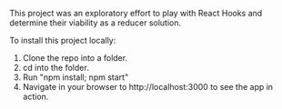This project was an exploratory effort to play with React Hooks and determine their viability as a reducer solution.

To install this project locally:

1. Clone the repo into a folder.
2. cd into the folder.
3. Run "npm install; npm start"
4. Navigate in your browser to http://localhost:3000 to see the app in action.
